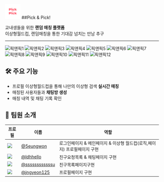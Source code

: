 <img src="./src/assets/loginpageimg/logoimg.png" width="50"/> ##Pick & Pick!


교내생들을 위한 **랜덤 매칭 플랫폼**  
이상형월드컵, 랜덤매칭을 통한 기대감 넘치는 만남 추구 

---
![픽앤픽1](https://github.com/user-attachments/assets/20e84086-8cd1-4b85-90ee-f447fa907ddf)
![픽앤픽2](https://github.com/user-attachments/assets/8f49a542-8204-460b-bf39-05b731fe1f50)
![픽앤픽3](https://github.com/user-attachments/assets/ff4873fa-321c-44ae-a488-d3cf2afaa90f)
![픽앤픽4](https://github.com/user-attachments/assets/e5ed2a9b-04b2-4d34-a44e-9c39b11d9c0a)
![픽앤픽5](https://github.com/user-attachments/assets/b6e57ae3-665c-48c7-b0f7-3dba1444e89b)
![픽앤픽6](https://github.com/user-attachments/assets/a37997e8-cc02-4b8c-835b-d607055e0ade)
![픽앤픽7](https://github.com/user-attachments/assets/a038393d-bdd1-46c5-aef8-21718fce5d6b)
![픽앤픽8](https://github.com/user-attachments/assets/faf4eada-cbfc-4751-ac12-655064a14b46)
![픽앤픽9](https://github.com/user-attachments/assets/7a1e421b-1af4-4890-b0e1-b740fbec2de0)
![픽앤픽10](https://github.com/user-attachments/assets/819f8f8f-7fd3-4cd8-8e41-9a27147e6b1e)
![픽앤픽11](https://github.com/user-attachments/assets/5327950d-2412-4543-b0d5-047ed5aadb78)
![픽앤픽12](https://github.com/user-attachments/assets/1b04a1ca-bd1c-4ae8-a0ef-f4ea400c942d)



## 🛠️ 주요 기능

- 프로필 이상형월드컵을 통해 나만의 이상형 검색 **실시간 매칭**
- 매칭된 사용자들과 **채팅방 생성**
- 매칭 내역 및 채팅 기록 확인

## 👥 팀원 소개

| 프로필 | 이름 | 역할 |
|-------|------|------|
| <a href="https://github.com/5eungwon"><img src="https://github.com/5eungwon.png" width="50"/></a> | [@5eungwon](https://github.com/5eungwon) | 로그인페이지 & 메인페이지 & 이상형 월드컵(로직,페이지) 프로필페이지 구현 |
| <a href="https://github.com/ldhhello"><img src="https://github.com/ldhhello.png" width="50"/></a> | [@ldhhello](https://github.com/ldhhello) | 친구요청목록 & 채팅페이지 구현 |
| <a href="https://github.com/ssssssssssssu"><img src="https://github.com/ssssssssssssu.png" width="50"/></a> | [@ssssssssssssu](https://github.com/ssssssssssssu) | 친구목록페이지구현 |
| <a href="https://github.com/jngyeon125"><img src="https://github.com/jngyeon125.png" width="50"/></a> | [@jngyeon125](https://github.com/jngyeon125) | 프로필페이지 구현 |
